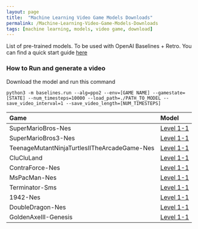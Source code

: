 ```yaml
---
layout: page
title:  "Machine Learning Video Game Models Downloads"
permalink: /Machine-Learning-Video-Game-Models-Downloads
tags: [machine learning, models, video game, download]
---
```



List of pre-trained models.
To be used with OpenAI Baselines + Retro. You can find a quick start guide [here](./2019/01/29/Setup-OpenAI-baselines-retro.html)

### How to Run and generate a video
Download the model and run this command
```shell
python3 -m baselines.run --alg=ppo2 --env=[GAME NAME] --gamestate=[STATE] --num_timesteps=10000 --load_path=./PATH_TO_MODEL --save_video_interval=1 --save_video_length=[NUM_TIMESTEPS]
```

| Game        	   | Model		        |
|:-----------------|:-------------------|
| SuperMarioBros-Nes | [Level 1-1](https://repo.videogames.ai/openai_retro/SuperMarioBros-Nes/Level1-1.model)       |
| SuperMarioBros3-Nes  | [Level 1-1](https://repo.videogames.ai/openai_retro/SuperMarioBros3-Nes/1Player.World1.Level1_xcrollreward.model)       |
| TeenageMutantNinjaTurtlesIITheArcadeGame-Nes  | [Level 1-1](https://repo.videogames.ai/openai_retro/TeenageMutantNinjaTurtlesIITheArcadeGame-Nes/Level1.model)       |
| CluCluLand  | [Level 1-1](https://repo.videogames.ai/openai_retro/CluCluLand-Nes/Level1.model)       |
| ContraForce-Nes  | [Level 1-1](https://repo.videogames.ai/openai_retro/ContraForce-Nes/Level1.model)       |
| MsPacMan-Nes  | [Level 1-1](https://repo.videogames.ai/openai_retro/MsPacMan-Sms/Level1.model)       |
| Terminator-Sms  | [Level 1-1](https://repo.videogames.ai/openai_retro/Terminator-Sms/Level1.model)       |
| 1942-Nes  | [Level 1-1](https://repo.videogames.ai/openai_retro/1942-Nes/Level1.model)       |
| DoubleDragon-Nes  | [Level 1-1](https://repo.videogames.ai/openai_retro/DoubleDragon-Nes/Player_ModeA_Level1.model)       |
| GoldenAxeIII-Genesis | [Level 1-1](https://repo.videogames.ai/openai_retro/GoldenAxeIII-Genesis/1Player.DefaultCharacter.Level1.model)       |

